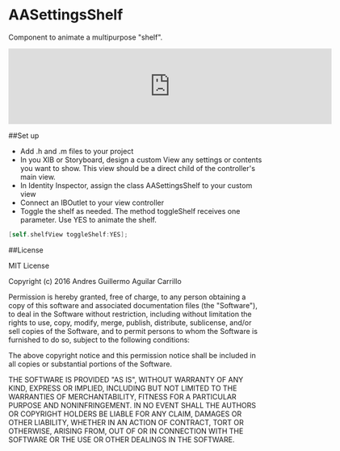 # AASettingsShelf
Component to animate a multipurpose "shelf". 

<iframe src='https://gfycat.com/ifr/GlossyIllegalEmperorshrimp' frameborder='0' scrolling='no' width='640' height=''></iframe>

##Set up
* Add .h and .m files to your project
* In you XIB or Storyboard, design a custom View any settings or contents you want to show. This view should be a direct child of the controller's main view. 
* In Identity Inspector, assign the class AASettingsShelf to your custom view
* Connect an IBOutlet to your view controller
* Toggle the shelf as needed. The method toggleShelf receives one parameter. Use YES to animate the shelf.

```Objective-C
[self.shelfView toggleShelf:YES];
```

##License

MIT License

Copyright (c) 2016 Andres Guillermo Aguilar Carrillo

Permission is hereby granted, free of charge, to any person obtaining a copy
of this software and associated documentation files (the "Software"), to deal
in the Software without restriction, including without limitation the rights
to use, copy, modify, merge, publish, distribute, sublicense, and/or sell
copies of the Software, and to permit persons to whom the Software is
furnished to do so, subject to the following conditions:

The above copyright notice and this permission notice shall be included in all
copies or substantial portions of the Software.

THE SOFTWARE IS PROVIDED "AS IS", WITHOUT WARRANTY OF ANY KIND, EXPRESS OR
IMPLIED, INCLUDING BUT NOT LIMITED TO THE WARRANTIES OF MERCHANTABILITY,
FITNESS FOR A PARTICULAR PURPOSE AND NONINFRINGEMENT. IN NO EVENT SHALL THE
AUTHORS OR COPYRIGHT HOLDERS BE LIABLE FOR ANY CLAIM, DAMAGES OR OTHER
LIABILITY, WHETHER IN AN ACTION OF CONTRACT, TORT OR OTHERWISE, ARISING FROM,
OUT OF OR IN CONNECTION WITH THE SOFTWARE OR THE USE OR OTHER DEALINGS IN THE
SOFTWARE.
